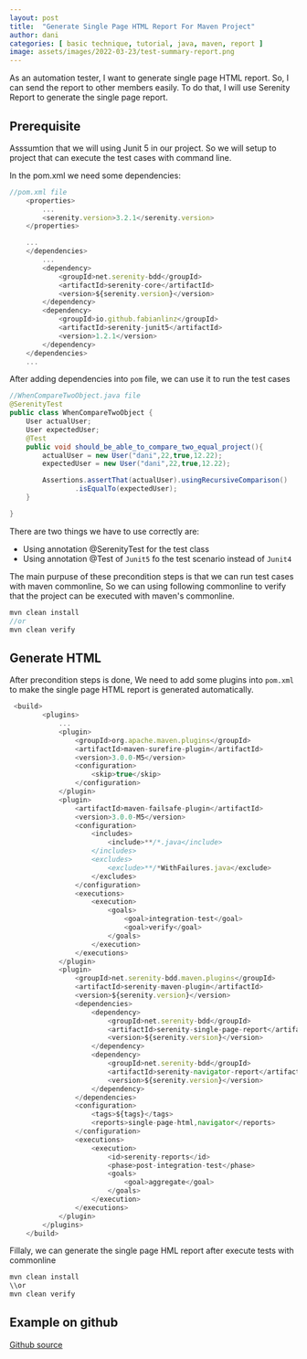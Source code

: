 ```yaml
---
layout: post
title:  "Generate Single Page HTML Report For Maven Project"
author: dani
categories: [ basic technique, tutorial, java, maven, report ]
image: assets/images/2022-03-23/test-summary-report.png
---
```


As an automation tester, I want to generate single page HTML report. So, I can send the report to other members easily. To do that, I will use Serenity Report to generate the single page report.

## Prerequisite

Asssumtion that we will using Junit 5 in our project. So we will setup to project that can execute the test cases with command line.

In the pom.xml we need some dependencies:

```js
//pom.xml file
    <properties>
        ...
        <serenity.version>3.2.1</serenity.version>
    </properties>

    ...
    </dependencies>
        ...
        <dependency>
            <groupId>net.serenity-bdd</groupId>
            <artifactId>serenity-core</artifactId>
            <version>${serenity.version}</version>
        </dependency>
        <dependency>
            <groupId>io.github.fabianlinz</groupId>
            <artifactId>serenity-junit5</artifactId>
            <version>1.2.1</version>
        </dependency>
    </dependencies>
    ...
```

After adding dependencies into `pom` file, we can use it to run the test cases

```java
//WhenCompareTwoObject.java file
@SerenityTest
public class WhenCompareTwoObject {
    User actualUser;
    User expectedUser;
    @Test
    public void should_be_able_to_compare_two_equal_project(){
        actualUser = new User("dani",22,true,12.22);
        expectedUser = new User("dani",22,true,12.22);

        Assertions.assertThat(actualUser).usingRecursiveComparison()
                .isEqualTo(expectedUser);
    }

}
```

There are two things we have to use correctly are:

- Using annotation @SerenityTest for the test class
- Using annotation @Test of `Junit5` fo the test scenario instead of `Junit4`

The main purpuse of these precondition steps is that we can run test cases with maven commonline, So we can using following commonline to verify that the project can be executed with maven's commonline.

```java
mvn clean install
//or
mvn clean verify

```

## Generate HTML

After precondition steps is done, We need to add some plugins into `pom.xml` to make the single page HTML report is generated automatically.

```js
 <build>
        <plugins>
            ...
            <plugin>
                <groupId>org.apache.maven.plugins</groupId>
                <artifactId>maven-surefire-plugin</artifactId>
                <version>3.0.0-M5</version>
                <configuration>
                    <skip>true</skip>
                </configuration>
            </plugin>
            <plugin>
                <artifactId>maven-failsafe-plugin</artifactId>
                <version>3.0.0-M5</version>
                <configuration>
                    <includes>
                        <include>**/*.java</include>
                    </includes>
                    <excludes>
                        <exclude>**/*WithFailures.java</exclude>
                    </excludes>
                </configuration>
                <executions>
                    <execution>
                        <goals>
                            <goal>integration-test</goal>
                            <goal>verify</goal>
                        </goals>
                    </execution>
                </executions>
            </plugin>
            <plugin>
                <groupId>net.serenity-bdd.maven.plugins</groupId>
                <artifactId>serenity-maven-plugin</artifactId>
                <version>${serenity.version}</version>
                <dependencies>
                    <dependency>
                        <groupId>net.serenity-bdd</groupId>
                        <artifactId>serenity-single-page-report</artifactId>
                        <version>${serenity.version}</version>
                    </dependency>
                    <dependency>
                        <groupId>net.serenity-bdd</groupId>
                        <artifactId>serenity-navigator-report</artifactId>
                        <version>${serenity.version}</version>
                    </dependency>
                </dependencies>
                <configuration>
                    <tags>${tags}</tags>
                    <reports>single-page-html,navigator</reports>
                </configuration>
                <executions>
                    <execution>
                        <id>serenity-reports</id>
                        <phase>post-integration-test</phase>
                        <goals>
                            <goal>aggregate</goal>
                        </goals>
                    </execution>
                </executions>
            </plugin>
        </plugins>
    </build>

```

Fillaly, we can generate the single page HML report after execute tests with commonline

```js
mvn clean install
\\or
mvn clean verify
```

## Example on github

[Github source](https://github.com/dani/BasicTecnique)
